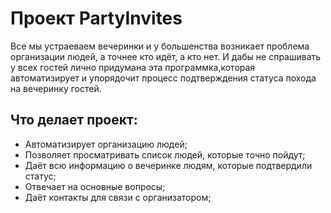# Проект PartyInvites
Все мы устраеваем вечеринки и у большенства возникает проблема организации людей, а точнее кто идёт, а кто нет. И дабы не спрашивать у всех гостей лично придумана эта программка,которая автоматизирует и упорядочит процесс подтверждения статуса похода на вечеринку гостей.
## Что делает проект:
- Автоматизирует организацию людей;
- Позволяет просматривать список людей, которые точно пойдут;
- Даёт всю информацию о вечеринке людям, которые подтвердили статус;
- Отвечает на основные вопросы;
- Даёт контакты для связи с организатором;
